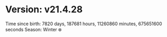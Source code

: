 # Version: v21.4.28
Time since birth: 7820 days, 187681 hours, 11260860 minutes, 675651600 seconds
Season: Winter ❄️
